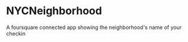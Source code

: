 NYCNeighborhood
===============

A foursquare connected app showing the neighborhood's name of your checkin